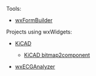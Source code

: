 Tools:

- [wxFormBuilder](https://github.com/wxFormBuilder/wxFormBuilder)

Projects using wxWidgets:

- [KiCAD](https://github.com/KiCad/kicad-source-mirror)
  - [KiCAD bitmap2component](https://github.com/KiCad/kicad-source-mirror/blob/master/bitmap2component/bitmap2cmp_gui.h)

- [wxECGAnalyzer](https://github.com/GCY/wxECGAnalyzer)

